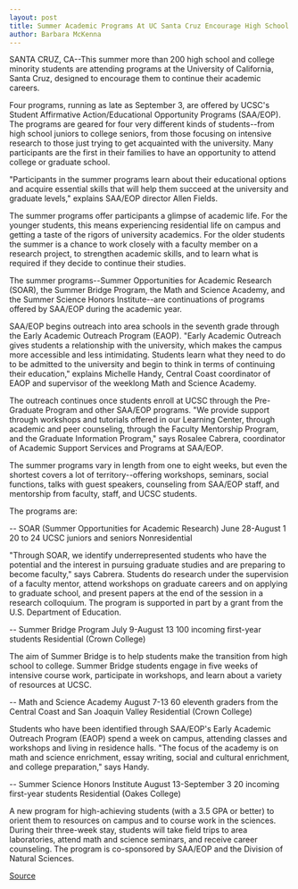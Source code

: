 ```yaml
---
layout: post
title: Summer Academic Programs At UC Santa Cruz Encourage High School And College Minority Students To Continue Studies
author: Barbara McKenna
---
```


SANTA CRUZ, CA--This summer more than 200 high school and  college minority students are attending programs at the University  of California, Santa Cruz, designed to encourage them to continue  their academic careers.

Four programs, running as late as September 3, are offered by  UCSC's Student Affirmative Action/Educational Opportunity  Programs (SAA/EOP). The programs are geared for four very  different kinds of students--from high school juniors to college  seniors, from those focusing on intensive research to those just  trying to get acquainted with the university. Many participants are  the first in their families to have an opportunity to attend college or  graduate school.

"Participants in the summer programs learn about their  educational options and acquire essential skills that will help them  succeed at the university and graduate levels," explains SAA/EOP  director Allen Fields.

The summer programs offer participants a glimpse of  academic life. For the younger students, this means experiencing  residential life on campus and getting a taste of the rigors of  university academics. For the older students the summer is a chance  to work closely with a faculty member on a research project, to  strengthen academic skills, and to learn what is required if they  decide to continue their studies.

The summer programs--Summer Opportunities for Academic  Research (SOAR), the Summer Bridge Program, the Math and Science  Academy, and the Summer Science Honors Institute--are  continuations of programs offered by SAA/EOP during the academic  year.

SAA/EOP begins outreach into area schools in the seventh  grade through the Early Academic Outreach Program (EAOP). "Early  Academic Outreach gives students a relationship with the  university, which makes the campus more accessible and less  intimidating. Students learn what they need to do to be admitted to  the university and begin to think in terms of continuing their  education," explains Michelle Handy, Central Coast coordinator of  EAOP and supervisor of the weeklong Math and Science Academy.

The outreach continues once students enroll at UCSC through  the Pre-Graduate Program and other SAA/EOP programs. "We provide  support through workshops and tutorials offered in our Learning  Center, through academic and peer counseling, through the Faculty  Mentorship Program, and the Graduate Information Program," says  Rosalee Cabrera, coordinator of Academic Support Services and  Programs at SAA/EOP.

The summer programs vary in length from one to eight weeks,  but even the shortest covers a lot of territory--offering workshops,  seminars, social functions, talks with guest speakers, counseling  from SAA/EOP staff, and mentorship from faculty, staff, and UCSC  students.

The programs are:

\-- SOAR (Summer Opportunities for Academic Research) June 28-August 1  20 to 24 UCSC juniors and seniors Nonresidential

"Through SOAR, we identify underrepresented students who  have the potential and the interest in pursuing graduate studies and  are preparing to become faculty," says Cabrera. Students do research  under the supervision of a faculty mentor, attend workshops on  graduate careers and on applying to graduate school, and present  papers at the end of the session in a research colloquium. The  program is supported in part by a grant from the U.S. Department of  Education.

\-- Summer Bridge Program July 9-August 13 100 incoming first-year students Residential (Crown College)

The aim of Summer Bridge is to help students make the  transition from high school to college. Summer Bridge students  engage in five weeks of intensive course work, participate in  workshops, and learn about a variety of resources at UCSC.

\-- Math and Science Academy August 7-13 60 eleventh graders from the Central Coast and San Joaquin Valley Residential (Crown College)

Students who have been identified through SAA/EOP's Early  Academic Outreach Program (EAOP) spend a week on campus,  attending classes and workshops and living in residence halls. "The  focus of the academy is on math and science enrichment, essay  writing, social and cultural enrichment, and college preparation,"  says Handy.

\-- Summer Science Honors Institute August 13-September 3 20 incoming first-year students Residential (Oakes College)

A new program for high-achieving students (with a 3.5 GPA or  better) to orient them to resources on campus and to course work in  the sciences. During their three-week stay, students will take field  trips to area laboratories, attend math and science seminars, and  receive career counseling. The program is co-sponsored by SAA/EOP  and the Division of Natural Sciences.

[Source](http://www1.ucsc.edu/news_events/press_releases/archive/94-95/07-94/072594-UCSC_Sum_academic.html "Permalink to 072594-UCSC_Sum_academic")
